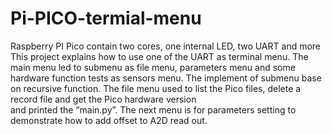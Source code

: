 # Pi-PICO-termial-menu
Raspberry PI Pico contain two cores, one internal LED, two UART and more 
This project explains how to use one of the UART as terminal menu. The main menu led to submenu as file menu, parameters menu and some hardware function tests as sensors menu. The implement of submenu base on recursive function. 
The file menu used to list the Pico files, delete a record file and get the Pico hardware version  
and printed the “main.py”. 
The next menu is for parameters setting to demonstrate how to add offset to A2D read out.
